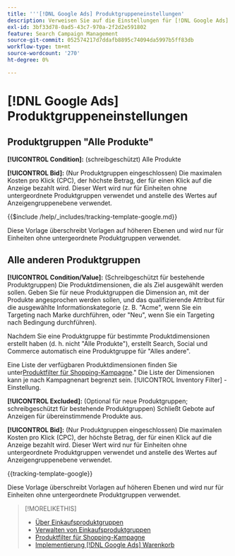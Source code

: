 ```yaml
---
title: '''[!DNL Google Ads] Produktgruppeneinstellungen'
description: Verweisen Sie auf die Einstellungen für [!DNL Google Ads] Einkaufsproduktgruppen.
exl-id: 3bf33d78-0ad5-43c7-970a-2f2d2e591802
feature: Search Campaign Management
source-git-commit: 052574217d7ddafb8895c74094da5997b5ff83db
workflow-type: tm+mt
source-wordcount: '270'
ht-degree: 0%

---
```


# [!DNL Google Ads] Produktgruppeneinstellungen

## Produktgruppen &quot;Alle Produkte&quot;

**[!UICONTROL Condition]:** (schreibgeschützt) Alle Produkte

**[!UICONTROL Bid]:** (Nur Produktgruppen eingeschlossen) Die maximalen Kosten pro Klick (CPC), der höchste Betrag, der für einen Klick auf die Anzeige bezahlt wird. Dieser Wert wird nur für Einheiten ohne untergeordnete Produktgruppen verwendet und anstelle des Wertes auf Anzeigengruppenebene verwendet.

<!-- **[!UICONTROL Tracking Template]:** -->

{{$include /help/_includes/tracking-template-google.md}}

Diese Vorlage überschreibt Vorlagen auf höheren Ebenen und wird nur für Einheiten ohne untergeordnete Produktgruppen verwendet.

## Alle anderen Produktgruppen

**[!UICONTROL Condition/Value]:** (Schreibgeschützt für bestehende Produktgruppen) Die Produktdimensionen, die als Ziel ausgewählt werden sollen. Geben Sie für neue Produktgruppen die Dimension an, mit der Produkte angesprochen werden sollen, und das qualifizierende Attribut für die ausgewählte Informationskategorie (z. B. &quot;Acme&quot;, wenn Sie ein Targeting nach Marke durchführen, oder &quot;Neu&quot;, wenn Sie ein Targeting nach Bedingung durchführen).

Nachdem Sie eine Produktgruppe für bestimmte Produktdimensionen erstellt haben (d. h. nicht &quot;Alle Produkte&quot;), erstellt Search, Social und Commerce automatisch eine Produktgruppe für &quot;Alles andere&quot;.

Eine Liste der verfügbaren Produktdimensionen finden Sie unter[Produktfilter für Shopping-Kampagne](/help/search-social-commerce/campaign-management/campaigns/shopping-campaign-product-filters.md).&quot; Die Liste der Dimensionen kann je nach Kampagnenart begrenzt sein. [!UICONTROL Inventory Filter] -Einstellung.

**[!UICONTROL Excluded]:** (Optional für neue Produktgruppen; schreibgeschützt für bestehende Produktgruppen) Schließt Gebote auf Anzeigen für übereinstimmende Produkte aus.

**[!UICONTROL Bid]:** (Nur Produktgruppen eingeschlossen) Die maximalen Kosten pro Klick (CPC), der höchste Betrag, der für einen Klick auf die Anzeige bezahlt wird. Dieser Wert wird nur für Einheiten ohne untergeordnete Produktgruppen verwendet und anstelle des Wertes auf Anzeigengruppenebene verwendet.

<!-- **[!UICONTROL Tracking Template]:** -->

<!-- ExL can't handle the same include twice in the same file, so using a snippet for the second occurrence.

{{$include /help/_includes/tracking-template-google.md}}
-->

{{tracking-template-google}}

Diese Vorlage überschreibt Vorlagen auf höheren Ebenen und wird nur für Einheiten ohne untergeordnete Produktgruppen verwendet.

>[!MORELIKETHIS]
>
>* [Über Einkaufsproduktgruppen](product-group-about.md)
>* [Verwalten von Einkaufsproduktgruppen](product-group-manage.md)
>* [Produktfilter für Shopping-Kampagne](/help/search-social-commerce/campaign-management/campaigns/shopping-campaign-product-filters.md)
>* [Implementierung [!DNL Google Ads] Warenkorb](/help/search-social-commerce/campaign-management/special-campaign-types/google-shopping-campaigns.md)
